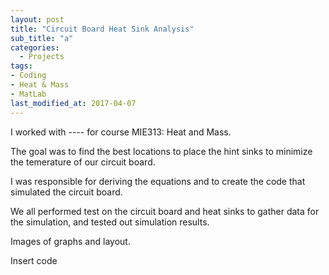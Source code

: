 ```yaml
---
layout: post
title: "Circuit Board Heat Sink Analysis"
sub_title: "a"
categories:
  - Projects
tags:
- Coding
- Heat & Mass
- MatLab
last_modified_at: 2017-04-07 
---
```


I worked with ---- for course MIE313: Heat and Mass.

The goal was to find the best locations to place the hint sinks to minimize the temerature of our circuit board.

I was responsible for deriving the equations and to create the code that simulated the circuit board.

We all performed test on the circuit board and heat sinks to gather data for the simulation, and tested out simulation results.

Images of graphs and layout.

Insert code

[comment]: # (https://docs.google.com/document/d/1WYGmAGt1VZNHGmRYA57Emfcqvs4PWSoMp3TGt2KdwMU/edit)

